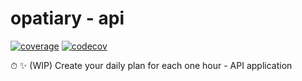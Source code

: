# opatiary - api

[![coverage](https://github.com/loxygenK/optiary-api/actions/workflows/coverage.yml/badge.svg)](https://github.com/loxygenK/optiary-api/actions/workflows/coverage.yml) [![codecov](https://codecov.io/gh/loxygenK/optiary-api/branch/main/graph/badge.svg?token=QWZB9HVAAP)](https://codecov.io/gh/loxygenK/optiary-api)

⏱ ✨ (WIP) Create your daily plan for each one hour - API application
